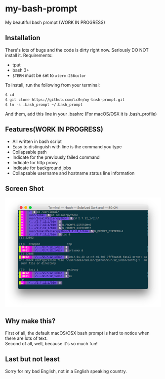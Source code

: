 # my-bash-prompt
My beautiful bash prompt (WORK IN PROGRESS)

Installation
------------
There's lots of bugs and the code is dirty right now. Seriously DO NOT install it.
Requirements:
  - tput
  - bash 3+
  - `$TERM` must be set to `xterm-256color`
  
To install, run the following from your terminal:
```
$ cd
$ git clone https://github.com/ic0n/my-bash-prompt.git
$ ln -s .bash_prompt ~/.bash_prompt
```
And them, add this line in your .bashrc (For macOS/OSX it is .bash_profile)

Features(WORK IN PROGRESS)
--------
- All written in bash script
- Easy to distinguish with line is the command you type
- Collapsable path
- Indicate for the previously failed command
- Indicate for http proxy
- Indicate for background jobs
- Collapsable username and hostname status line information

Screen Shot
----------
![screenshot](https://raw.githubusercontent.com/ic0n/my-bash-prompt/master/screen_shot/screenshot.png)

Why make this?
----------------
First of all, the default macOS/OSX bash prompt is hard to notice when there are lots of text.    
Second of all, well, because it's so much fun!

Last but not least
------------------
Sorry for my bad English, not in a English speaking country.
